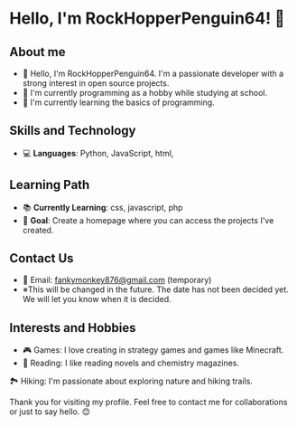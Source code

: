 # Hello, I'm RockHopperPenguin64! 🐧

## About me
- 👋 Hello, I'm RockHopperPenguin64. I'm a passionate developer with a strong interest in open source projects.
- 💼 I'm currently programming as a hobby while studying at school.
- 🌱 I'm currently learning the basics of programming.

## Skills and Technology
- 💻 **Languages**: Python, JavaScript, html,

## Learning Path
- 📚 **Currently Learning**: css, javascript, php
- 🎯 **Goal**: Create a homepage where you can access the projects I've created.

## Contact Us
- 📧 Email: fankymonkey876@gmail.com (temporary)
- ※This will be changed in the future. The date has not been decided yet. We will let you know when it is decided.

## Interests and Hobbies
- 🎮 Games: I love creating in strategy games and games like Minecraft.
- 📖 Reading: I like reading novels and chemistry magazines.

🏞️ Hiking: I'm passionate about exploring nature and hiking trails.

Thank you for visiting my profile. Feel free to contact me for collaborations or just to say hello. 😊
